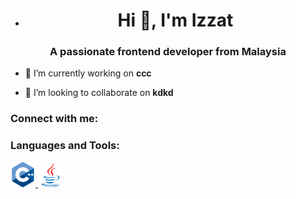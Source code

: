 

- <h1 align="center">Hi 👋, I'm Izzat</h1>
<h3 align="center">A passionate frontend developer from Malaysia</h3>

- 🔭 I’m currently working on **ccc**

- 👯 I’m looking to collaborate on **kdkd**

<h3 align="left">Connect with me:</h3>
<p align="left">
</p>

<h3 align="left">Languages and Tools:</h3>
<p align="left"> <a href="https://www.w3schools.com/cpp/" target="_blank" rel="noreferrer"> <img src="https://raw.githubusercontent.com/devicons/devicon/master/icons/cplusplus/cplusplus-original.svg" alt="cplusplus" width="40" height="40"/> </a> <a href="https://www.java.com" target="_blank" rel="noreferrer"> <img src="https://raw.githubusercontent.com/devicons/devicon/master/icons/java/java-original.svg" alt="java" width="40" height="40"/> </a> </p>


<!---
IZZATFAKHRULLAH/IZZATFAKHRULLAH is a ✨ special ✨ repository because its `README.md` (this file) appears on your GitHub profile.
You can click the Preview link to take a look at your changes.
--->
